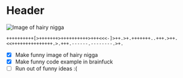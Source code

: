# Header

![Image of hairy nigga](http://niggers.basedest.site/hairy-nigga.jpeg)

```brainfuck
++++++++++[>+++++++>++++++++++>+++<<<-]>++.>+.+++++++..+++.>++.<<+++++++++++++++.>.+++.------.--------.>+.
```

- [x] Make funny image of hairy nigga
- [x] Make funny code example in brainfuck
- [ ] Run out of funny ideas :(
